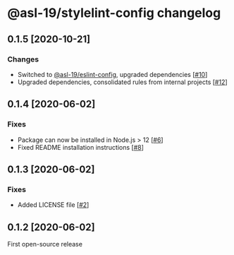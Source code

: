 # @asl-19/stylelint-config changelog

## 0.1.5 [2020-10-21]

### Changes

* Switched to [@asl-19/eslint-config](https://github.com/ASL-19/eslint-config), upgraded dependencies [[#10](https://github.com/ASL-19/stylelint-config/pull/10)]
* Upgraded dependencies, consolidated rules from internal projects [[#12](https://github.com/ASL-19/stylelint-config/pull/12)]

## 0.1.4 [2020-06-02]

### Fixes

* Package can now be installed in Node.js > 12 [[#6](https://github.com/ASL-19/stylelint-config/pull/6)]
* Fixed README installation instructions [[#8](https://github.com/ASL-19/stylelint-config/pull/8)]

## 0.1.3 [2020-06-02]

### Fixes

* Added LICENSE file [[#2](https://github.com/ASL-19/stylelint-config/pull/2)]

## 0.1.2 [2020-06-02]

First open-source release
